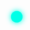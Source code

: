 <!DOCTYPE html>
<html lang="en">
<head>
  <meta charset="UTF-8" />
  <meta name="viewport" content="width=device-width, initial-scale=1.0"/>
  <title>Sycko - Luxury Gen Z Fashion</title>
  <style>
    /* Reset & Base Styles */
    * {
      margin: 0;
      padding: 0;
      box-sizing: border-box;
    }

    body {
      font-family: 'Poppins', sans-serif;
      background-color: #0d0d0d;
      color: #f2f2f2;
      line-height: 1.6;
      scroll-behavior: smooth;
    }

    a {
      text-decoration: none;
      color: #00ffe7;
    }

    img {
      max-width: 100%;
      display: block;
    }

    /* Animations */
    @keyframes fadeIn {
      from { opacity: 0; transform: translateY(20px); }
      to { opacity: 1; transform: translateY(0); }
    }

    @keyframes glow {
      0% { text-shadow: 0 0 5px #00ffe7; }
      50% { text-shadow: 0 0 20px #00ffe7, 0 0 10px #ff4ecd; }
      100% { text-shadow: 0 0 5px #00ffe7; }
    }

    /* Hero Section */
    .hero {
      height: 100vh;
      display: flex;
      align-items: center;
      justify-content: center;
      background: linear-gradient(135deg, #000000, #1a1a1a);
      text-align: center;
      animation: fadeIn 2s ease-in-out;
    }

    .hero h1 {
      font-size: 3rem;
      margin-bottom: 1rem;
      animation: glow 2s infinite alternate;
    }

    .highlight {
      color: #00ffe7;
    }

    .hero p {
      font-size: 1.2rem;
      margin-bottom: 2rem;
      color: #ccc;
    }

    .btn {
      display: inline-block;
      padding: 0.8rem 1.5rem;
      background: #00ffe7;
      color: #000;
      border-radius: 30px;
      font-weight: bold;
      transition: all 0.3s ease;
    }

    .btn:hover {
      background: #0fffc1;
      transform: scale(1.05);
    }

    /* Sections */
    section {
      padding: 4rem 2rem;
      max-width: 1200px;
      margin: auto;
    }

    .section-title {
      text-align: center;
      font-size: 2rem;
      margin-bottom: 2rem;
      color: #fff;
      position: relative;
    }

    .section-title::after {
      content: '';
      width: 60px;
      height: 3px;
      background: #00ffe7;
      display: block;
      margin: 0.5rem auto 2rem;
    }

    /* Product Grid */
    .product-grid {
      display: grid;
      grid-template-columns: repeat(auto-fit, minmax(250px, 1fr));
      gap: 2rem;
    }

    .product-card {
      background: #1a1a1a;
      border-radius: 10px;
      overflow: hidden;
      transition: transform 0.3s ease, box-shadow 0.3s ease;
    }

    .product-card img {
      width: 100%;
      height: auto;
      object-fit: cover;
      transition: transform 0.3s ease;
    }

    .product-card:hover img {
      transform: scale(1.1);
    }

    .product-card h3 {
      padding: 1rem;
      font-size: 1.2rem;
      color: #fff;
    }

    .product-card p {
      padding: 0 1rem 0.5rem;
      color: #ccc;
    }

    .caption {
      font-size: 0.9rem;
      color: #aaa;
      padding: 0 1rem 1rem;
    }

    /* Instagram Section */
    .instagram {
      background: #111;
      text-align: center;
      padding: 3rem 2rem;
    }

    .instagram .btn {
      background: #ff4ecd;
      color: #fff;
    }

    .instagram .btn:hover {
      background: #ff6ee2;
    }

    /* Contact Section */
    .contact {
      text-align: center;
    }

    .contact .btn {
      background: #ff4ecd;
      color: #fff;
    }

    .contact .btn:hover {
      background: #ff6ee2;
    }

    /* Chatbot Widget */
    .chatbot {
      position: fixed;
      bottom: 20px;
      right: 20px;
      z-index: 1000;
    }

    .chatbot button {
      background: #00ffe7;
      color: #000;
      border: none;
      padding: 1rem;
      border-radius: 50%;
      font-size: 1.2rem;
      cursor: pointer;
      box-shadow: 0 0 15px #00ffe7;
      transition: transform 0.2s ease;
    }

    .chatbot button:hover {
      transform: scale(1.1);
    }

    .chatbot-window {
      position: absolute;
      bottom: 70px;
      right: 0;
      width: 280px;
      background: #1a1a1a;
      border-radius: 10px;
      overflow: hidden;
      box-shadow: 0 0 20px rgba(0, 255, 231, 0.3);
      display: none;
      animation: fadeIn 0.5s ease-in-out;
    }

    .chat-header {
      background: #111;
      padding: 1rem;
      text-align: center;
      font-weight: bold;
      color: #fff;
      border-bottom: 1px solid #333;
    }

    .chat-body {
      padding: 1rem;
      font-size: 0.95rem;
      color: #ccc;
    }

    .chat-link {
      display: block;
      margin-top: 1rem;
      background: #ff4ecd;
      color: #fff;
      padding: 0.6rem 1rem;
      border-radius: 30px;
      text-align: center;
      transition: background 0.3s ease;
    }

    .chat-link:hover {
      background: #ff6ee2;
    }

    /* Footer */
    .footer {
      text-align: center;
      padding: 2rem;
      background: #000;
      color: #666;
      font-size: 0.9rem;
    }

    /* Responsive Design */
    @media (max-width: 768px) {
      .hero h1 {
        font-size: 2rem;
      }

      .section-title {
        font-size: 1.5rem;
      }

      .product-card h3 {
        font-size: 1rem;
      }

      .chatbot-window {
        width: 240px;
      }
    }
  </style>
</head>
<body>

  <!-- Header -->
  <header class="hero">
    <div class="hero-content">
      <h1>Welcome to <span class="highlight">Sycko</span></h1>
      <p>Luxury meets Gen Z fashion.</p>
      <a href="#products" class="btn">Shop Now</a>
    </div>
  </header>

  <!-- Products -->
  <section id="products" class="products">
    <h2 class="section-title">Featured Collections</h2>
    <div class="product-grid">
      <div class="product-card">
        <img src="product1.jpg" alt="Glow Hoodie" />
        <h3>Glow Hoodie</h3>
        <p>$99</p>
        <p class="caption">Streetwear with a glow-in-the-dark twist.</p>
      </div>
      <div class="product-card">
        <img src="product2.jpg" alt="Chrome Joggers" />
        <h3>Chrome Joggers</h3>
        <p>$89</p>
        <p class="caption">Shiny, stylish, and ultra-comfy.</p>
      </div>
      <div class="product-card">
        <img src="product3.jpg" alt="Neon Logo Tee" />
        <h3>Neon Logo Tee</h3>
        <p>$49</p>
        <p class="caption">Bold colors that turn heads.</p>
      </div>
      <div class="product-card">
        <img src="product4.jpg" alt="Mirror Sneakers" />
        <h3>Mirror Sneakers</h3>
        <p>$129</p>
        <p class="caption">Step into the future of footwear.</p>
      </div>
      <div class="product-card">
        <img src="product5.jpg" alt="Sleek Bomber" />
        <h3>Sleek Bomber</h3>
        <p>$149</p>
        <p class="caption">A modern take on classic outerwear.</p>
      </div>
      <div class="product-card">
        <img src="product6.jpg" alt="Cyber Denim" />
        <h3>Cyber Denim</h3>
        <p>$139</p>
        <p class="caption">Edgy, futuristic, and totally Sycko.</p>
      </div>
    </div>
  </section>

  <!-- Instagram CTA -->
  <section class="instagram">
    <h2 class="section-title">Follow Us @syckofashion</h2>
    <p>Tag us in your looks & get featured!</p>
    <a href="https://instagram.com/syckofashion" target="_blank" class="btn">Visit Instagram</a>
  </section>

  <!-- Contact -->
  <section id="contact" class="contact">
    <h2 class="section-title">Get In Touch</h2>
    <p>We’d love to hear from you. Questions? Orders? Collaborations?</p>
    <a href="mailto:hello@sycko.com" class="btn">Email Us</a>
  </section>

  <!-- Chatbot -->
  <div class="chatbot">
    <button id="chatbot-toggle"><i class="fas fa-comment-dots"></i></button>
    <div class="chatbot-window" id="chatbot-window">
      <div class="chat-header">Need help?</div>
      <div class="chat-body">
        <p>Hi 👋 How can we assist you today?</p>
        <a href="https://instagram.com/syckofashion" target="_blank" class="chat-link">Message us on Instagram</a>
      </div>
    </div>
  </div>

  <!-- Font Awesome Icons -->
  <script src="https://cdnjs.cloudflare.com/ajax/libs/font-awesome/6.5.0/js/all.min.js"></script>

  <!-- JavaScript for Chatbot -->
  <script>
    document.getElementById('chatbot-toggle').addEventListener('click', function () {
      const chatbotWindow = document.getElementById('chatbot-window');
      chatbotWindow.style.display = chatbotWindow.style.display === 'block' ? 'none' : 'block';
    });
  </script>

  <!-- Footer -->
  <footer class="footer">
    <p>&copy; 2025 Sycko. All rights reserved.</p>
  </footer>

</body>
</html>
